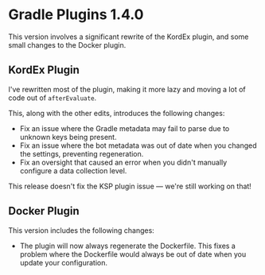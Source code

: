 # Gradle Plugins 1.4.0

This version involves a significant rewrite of the KordEx plugin, and some small changes to the Docker plugin.

## KordEx Plugin

I've rewritten most of the plugin, making it more lazy and moving a lot of code out of `afterEvaluate`.

This, along with the other edits, introduces the following changes:

- Fix an issue where the Gradle metadata may fail to parse due to unknown keys being present.
- Fix an issue where the bot metadata was out of date when you changed the settings, preventing regeneration.
- Fix an oversight that caused an error when you didn't manually configure a data collection level.

This release doesn't fix the KSP plugin issue — we're still working on that!

## Docker Plugin

This version includes the following changes:

- The plugin will now always regenerate the Dockerfile. This fixes a problem where the Dockerfile would always be out of date when you update your configuration.
